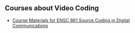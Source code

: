 ## Courses about Video Coding
* [Course Materials for ENSC 861 Source Coding in Digital Communications](http://www.sfu.ca/~jiel/courses/861/slides.html)

